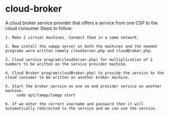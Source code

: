 # cloud-broker
A cloud broker service provider that offers a service from one CSP to the cloud consumer
Steps to follow:

    1. Make 2 virtual machines. Connect them in a same network.
    
    2. Now install the xampp server on both the machines and the needed programs were written namely cloudServer.php and cloudBroker.php.

    3. Cloud service program(cloudServer.php) for multiplication of 2 numbers to be written on the service provider machine.

    4. Cloud Broker program(cloudBroker.php) to provide the service to the cloud consumer to be written on another broker machine.

    5. Start the broker service on one vm and provider service on another machine.
         sudo opt/lampp/lampp start

    6. If we enter the correct username and password then it will automatically redirected to the service and we can use the service.
